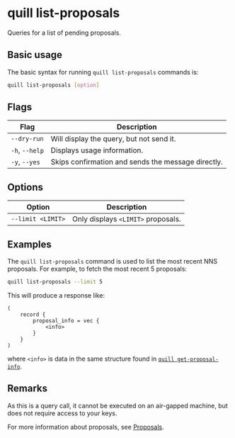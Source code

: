 # quill list-proposals

Queries for a list of pending proposals.

## Basic usage

The basic syntax for running `quill list-proposals` commands is:

``` bash
quill list-proposals [option]
```

## Flags

| Flag           | Description                                        |
|----------------|----------------------------------------------------|
| `--dry-run`    | Will display the query, but not send it.           |
| `-h`, `--help` | Displays usage information.                        |
| `-y`, `--yes`  | Skips confirmation and sends the message directly. |

## Options

| Option            | Description                        |
|-------------------|------------------------------------|
| `--limit <LIMIT>` | Only displays `<LIMIT>` proposals. |

## Examples

The `quill list-proposals` command is used to list the most recent NNS proposals. For example, to fetch the most recent 5 proposals:

```sh
quill list-proposals --limit 5
```

This will produce a response like:

```candid
(
    record {
        proposal_info = vec {
            <info>
        }
    }
)
```

where `<info>` is data in the same structure found in [`quill get-proposal-info`].

## Remarks

As this is a query call, it cannot be executed on an air-gapped machine, but does not require access to your keys.

For more information about proposals, see [Proposals].

[`quill get-proposal-info`]: quill-get-proposal-info.md
[Proposals]: https://internetcomputer.org/docs/current/tokenomics/nns/nns-intro#proposals
